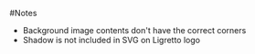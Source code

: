 #Notes

- Background image contents don't have the correct corners
- Shadow is not included in SVG on Ligretto logo